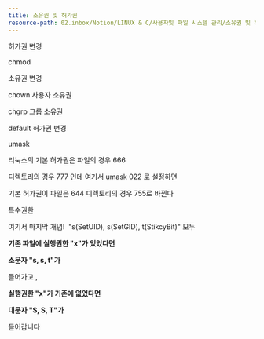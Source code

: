 ```yaml
---
title: 소유권 및 허가권
resource-path: 02.inbox/Notion/LINUX & C/사용자및 파일 시스템 관리/소유권 및 허가권.md
---
```

허가권 변경

chmod

  

소유권 변경

chown 사용자 소유권

chgrp 그룹 소유권

  

default 허가권 변경

umask

리눅스의 기본 허가권은 파일의 경우 666

디렉토리의 경우 777 인데 여기서 umask 022 로 설정하면

기본 허가권이 파일은 644 디렉토리의 경우 755로 바뀐다

  

  

특수권한

여기서 마지막 개념!  "s(SetUID), s(SetGID), t(StikcyBit)" 모두

**기존 파일에 실행권한 "x"가 있었다면**

**소문자 "s, s, t"가**

들어가고 ,

**실행권한 "x"가 기존에 없었다면**

**대문자 "S, S, T"가**

들어갑니다